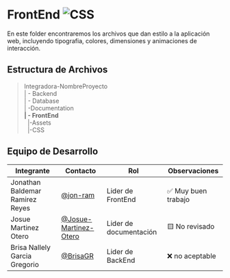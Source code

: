# FrontEnd ![CSS](https://img.shields.io/badge/CSS3-1572B6?style=for-the-badge&logo=css3&logoColor=white)

En este folder encontraremos los archivos que dan estilo a la aplicación web, incluyendo tipografia, colores, dimensiones y animaciones de interacción.

## Estructura de Archivos


>Integradora-NombreProyecto<br>
>| - Backend <br>
>| - Database<br>
>| -Documentation<br>
>**| - FrontEnd**<br>
>&nbsp;&nbsp;|-Assets<br>
>&nbsp;&nbsp;|-CSS<br>

## Equipo de Desarrollo

|Integrante|Contacto|Rol|Observaciones|
|-----------|-------|---|-------------|
|Jonathan Baldemar Ramirez Reyes|[@jon-ram](https://github.com/Jon-ram)|Lider de FrontEnd|✅ Muy buen trabajo|
|Josue Martinez Otero|[@Josue-Martinez-Otero](https://github.com/Josue-Martinez-Otero)|Lider de documentación|🟨 No revisado|
|Brisa Nallely Garcia Gregorio|[@BrisaGR](https://github.com/Brisgregorio)|Lider de BackEnd|❌ no aceptable|
